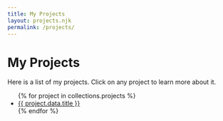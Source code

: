 ```yaml
---
title: My Projects
layout: projects.njk
permalink: /projects/
---
```


# My Projects

Here is a list of my projects. Click on any project to learn more about it.

<ul>
{% for project in collections.projects %}
  <li><a href="{{ project.url }}">{{ project.data.title }}</a></li>
{% endfor %}
</ul>
